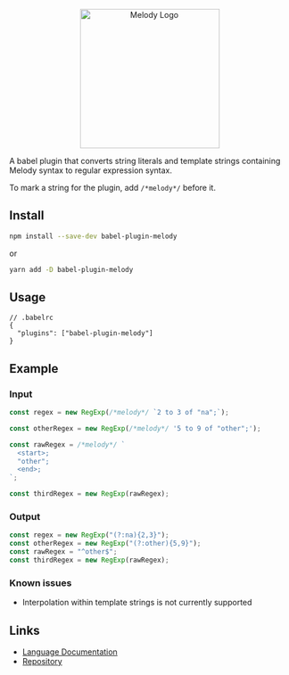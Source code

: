 <p align="center">
    <img alt="Melody Logo" height="250px" src="https://user-images.githubusercontent.com/14347895/159069181-53bce5b3-a831-43f1-8c14-af6c6ed7b92b.svg">
</p>

A babel plugin that converts string literals and template strings containing Melody syntax to regular expression syntax.

To mark a string for the plugin, add `/*melody*/` before it.

## Install

```sh
npm install --save-dev babel-plugin-melody
```

or

```sh
yarn add -D babel-plugin-melody
```

## Usage

```jsonc
// .babelrc
{
  "plugins": ["babel-plugin-melody"]
}
```


## Example

### Input

```js
const regex = new RegExp(/*melody*/ `2 to 3 of "na";`);

const otherRegex = new RegExp(/*melody*/ '5 to 9 of "other";');

const rawRegex = /*melody*/ `
  <start>; 
  "other";
  <end>;
`;

const thirdRegex = new RegExp(rawRegex);

```

### Output

```js
const regex = new RegExp("(?:na){2,3}");
const otherRegex = new RegExp("(?:other){5,9}");
const rawRegex = "^other$";
const thirdRegex = new RegExp(rawRegex);
```

### Known issues

- Interpolation within template strings is not currently supported

## Links

- [Language Documentation](https://yoav-lavi.github.io/melody/book/)
- [Repository](https://github.com/yoav-lavi/melody)